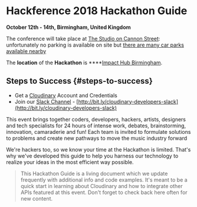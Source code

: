 # Hackference 2018 Hackathon Guide

**October 12th - 14th, Birmingham, United Kingdom**

The conference will take place at [The Studio on Cannon Street](https://www.google.com/maps?ll=52.479815,-1.897966&z=16&t=m&hl=en-GB&gl=GB&mapclient=embed&cid=16958121224464613104): unfortunately no parking is available on site but [there are many car parks available nearby](https://en.parkopedia.com/parking/locations/cannon_street_birmingham_birmingham_b2_4lp_united_kingdom_gcqdsc9uyhj/?arriving=201810120900&leaving=201810121800)

The **location** of the **Hackathon** is ****[Impact Hub Birmingham](https://www.google.com/maps?ll=52.477077,-1.887637&z=16&t=m&hl=en-GB&gl=GB&mapclient=embed&cid=4392873597782678887).

## Steps to Success {#steps-to-success}

* Get a [Cloudinary](https://cloudinary.com/signup?utm_source=Wallifornia&utm_medium=Gitbook&utm_campaign=Evangelism&utm_term=Hackathon-Guide&utm_content=Signup_Wallifornia-2018) Account and Credentials
* Join our [Slack Channel](https://join.slack.com/t/cloudinarydevelopers/shared_invite/enQtMzcyODQ3NTMxMzAxLWIwNzlmZTQxMjNhYmZhOGNmNWY3NjExMGU1M2RmODAzOWIzMTY4YjhkOWQ2YzE0ZGIwNWM2NDk1ZTE5ZTdhOWU) - [http://bit.ly/cloudinary-developers-slack](http://bit.ly/cloudinary-developers-slack)​

This event brings together coders, developers, hackers, artists, designers and tech specialists for 24 hours of intense work, debates, brainstorming, innovation, camaraderie and fun! Each team is invited to formulate solutions to problems and create new pathways to move the music industry forward

We're hackers too, so we know your time at the Hackathon is limited. That's why we've developed this guide to help you harness our technology to realize your ideas in the most efficient way possible.

> This Hackathon Guide is a living document which we update frequently with additional info and code examples. It's meant to be a quick start in learning about Cloudinary and how to integrate other APIs featured at this event. Don't forget to check back here often for new content.

